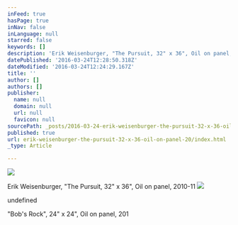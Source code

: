 ```yaml
---
inFeed: true
hasPage: true
inNav: false
inLanguage: null
starred: false
keywords: []
description: 'Erik Weisenburger, "The Pursuit, 32" x 36", Oil on panel, 2010-11'
datePublished: '2016-03-24T12:28:50.318Z'
dateModified: '2016-03-24T12:24:29.167Z'
title: ''
author: []
authors: []
publisher:
  name: null
  domain: null
  url: null
  favicon: null
sourcePath: _posts/2016-03-24-erik-weisenburger-the-pursuit-32-x-36-oil-on-panel-20.md
published: true
url: erik-weisenburger-the-pursuit-32-x-36-oil-on-panel-20/index.html
_type: Article

---
```

![](https://the-grid-user-content.s3-us-west-2.amazonaws.com/161a1fc9-e985-4e3d-9dfd-9de39fec5d2f.jpg)

Erik Weisenburger, "The Pursuit, 32" x 36", Oil on panel, 2010-11
![](https://the-grid-user-content.s3-us-west-2.amazonaws.com/e7d1ac12-9bbe-4403-ae04-3e6becf7a2c1.jpg)

undefined

"Bob's Rock", 24" x 24", Oil on panel, 201